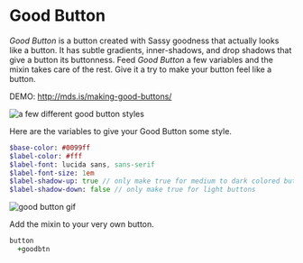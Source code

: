 # Good Button
*Good Button* is a button created with Sassy goodness that actually looks like a button. It has subtle gradients, inner-shadows, and drop shadows that give a button its buttonness. Feed *Good Button* a few variables and the mixin takes care of the rest. Give it a try to make your button feel like a button.

DEMO: http://mds.is/making-good-buttons/

![a few different good button styles](https://s3.amazonaws.com/f.cl.ly/items/3N2O0Z3s0c2w1E3s1K36/good-buttons.png)

Here are the variables to give your Good Button some style.
```sass
$base-color: #0099ff
$label-color: #fff
$label-font: lucida sans, sans-serif
$label-font-size: 1em
$label-shadow-up: true // only make true for medium to dark colored buttons
$label-shadow-down: false // only make true for light buttons
```
![good button gif](https://s3.amazonaws.com/f.cl.ly/items/442L1F2d053c31121a3D/Screen%20Recording%202015-05-15%20at%2001.25%20PM.gif)

Add the mixin to your very own button.
```sass
button
  +goodbtn
```


